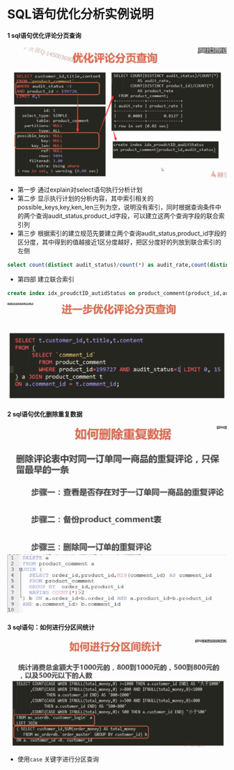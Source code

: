 # SQL语句优化分析实例说明

#### 1 sql语句优化评论分页查询
![sql执行计划](./images/9-13.png)
- 第一步 通过explain对select语句执行分析计划
- 第二步 显示执行计划的分析内容，其中索引相关的 possible_keys,key,ken_len三列为空，说明没有索引，同时根据查询条件中的两个查询audit_status,product_id字段，可以建立这两个查询字段的联合索引列
- 第三步 根据索引的建立规范先要建立两个查询audit_status,product_id字段的区分度，其中得到的值越接近1区分度越好，把区分度好的列放到联合索引的左侧
```sql
select count(distinct audit_status)/count(*) as audit_rate,count(distinct product_id)/count(*) as prosuct_rate
```
- 第四部 建立联合索引
```sql
create index idx_proudctID_autidStatus on product_comment(product_id,audit_status)
```

![sql执行计划](./images/9-14.png)

#### 2 sql语句优化删除重复数据
![sql执行计划](./images/9-15.png)
![sql执行计划](./images/9-16.png)

#### 3 sql语句：如何进行分区间统计
![sql执行计划](./images/9-17.png)
- 使用`case` 关键字进行分区查询

